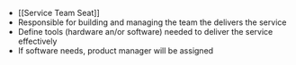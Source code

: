 - [[Service Team Seat]]
- Responsible for building and managing the team the delivers the service
- Define tools (hardware an/or software) needed to deliver the service effectively
- If software needs, product manager will be assigned
